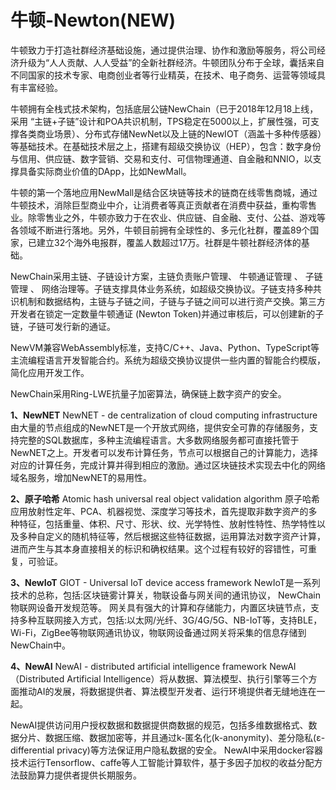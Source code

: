# 牛顿-Newton(NEW)

牛顿致力于打造社群经济基础设施，通过提供治理、协作和激励等服务，将公司经济升级为“人人贡献、人人受益”的全新社群经济。牛顿团队分布于全球，囊括来自不同国家的技术专家、电商创业者等行业精英，在技术、电子商务、运营等领域具有丰富经验。

牛顿拥有全栈式技术架构，包括底层公链NewChain（已于2018年12月18上线，采用 “主链+子链”设计和POA共识机制，TPS稳定在5000以上，扩展性强，可支撑各类商业场景）、分布式存储NewNet以及上链的NewIOT（涵盖十多种传感器）等基础技术。在基础技术层之上，搭建有超级交换协议（HEP），包含：数字身份与信用、供应链、数字营销、交易和支付、可信物理通道、自金融和NNIO，以支撑具备实际商业价值的DApp，比如NewMall。

牛顿的第一个落地应用NewMall是结合区块链等技术的链商在线零售商城，通过牛顿技术，消除巨型商业中介，让消费者等真正贡献者在消费中获益，重构零售业。除零售业之外，牛顿亦致力于在农业、供应链、自金融、支付、公益、游戏等各领域不断进行落地。另外，牛顿目前拥有全球性的、多元化社群，覆盖89个国家，已建立32个海外电报群，覆盖人数超过17万。社群是牛顿社群经济体的基础。

 NewChain采用主链、子链设计方案，主链负责账户管理、 牛顿通证管理 、 子链管理 、 网络治理等。子链支撑具体业务系统，如超级交换协议。子链支持多种共识机制和数据结构，主链与子链之间，子链与子链之间可以进行资产交换。第三方开发者在锁定一定数量牛顿通证 (Newton Token)并通过审核后，可以创建新的子链，子链可发行新的通证。

NewVM兼容WebAssembly标准，支持C/C++、Java、Python、TypeScript等主流编程语言开发智能合约。系统为超级交换协议提供一些内置的智能合约模版，简化应用开发工作。

NewChain采用Ring-LWE抗量子加密算法，确保链上数字资产的安全。

**1、NewNET**
NewNET - de centralization of cloud computing infrastructure
由大量的节点组成的NewNET是一个开放式网络，提供安全可靠的存储服务，支持完整的SQL数据库，多种主流编程语言。大多数网络服务都可直接托管于NewNET之上。开发者可以发布计算任务，节点可以根据自己的计算能力，选择对应的计算任务，完成计算并得到相应的激励。通过区块链技术实现去中化的网络域名服务，增加NewNET的易用性。

**2、原子哈希**
Atomic hash universal real object validation algorithm
原子哈希应用放射性定年、PCA、机器视觉、深度学习等技术，首先提取非数字资产的多种特征，包括重量、体积、尺寸、形状、纹、光学特性、放射性特性、热学特性以及多种自定义的随机特征等，然后根据这些特征数据，运用算法对数字资产计算，进而产生与其本身直接相关的标识和确权结果。这个过程有较好的容错性，可重复，可验证。

**3、NewIoT**
GIOT - Universal IoT device access framework
NewIoT是一系列技术的总称，包括:区块链雾计算关，物联设备与网关间的通讯协议， NewChain物联网设备开发规范等。
网关具有强大的计算和存储能力，内置区块链节点，支持多种互联网接入方式，包括:以太网/光纤、3G/4G/5G、NB-IoT等，支持BLE，Wi-Fi，ZigBee等物联网通讯协议，物联网设备通过网关将采集的信息存储到NewChain中。

**4、NewAI**
NewAI - distributed artificial intelligence framework
NewAI（Distributed Artificial Intelligence）将从数据、算法模型、执行引擎等三个方面推动AI的发展，将数据提供者、算法模型开发者、运行环境提供者无缝地连在一起。

NewAI提供访问用户授权数据和数据提供商数据的规范，包括多维数据格式、数据分片、数据压缩、数据加密等，并且通过k-匿名化(k-anonymity)、差分隐私(ε-differential privacy)等方法保证用户隐私数据的安全。
NewAI中采用docker容器技术运行Tensorflow、caffe等人工智能计算软件，基于多因子加权的收益分配方法鼓励算力提供者提供长期服务。
